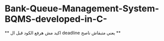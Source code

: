 # Bank-Queue-Management-System-BQMS-developed-in-C-
** اكيد مش هرفع الكود قبل ال deadline يعني متبقاش ناصح **
